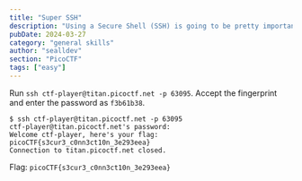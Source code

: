 ```yaml
---
title: "Super SSH"
description: "Using a Secure Shell (SSH) is going to be pretty important. Can you ssh as ctf-player to titan.picoctf.net at port 63095 to get the flag? You'll also need the password f3b61b38. If asked, accept the fingerprint with yes. If your device doesn't have a shell, you can use: https://webshell.picoctf.org If you're not sure what a shell is, check out our Primer: https://primer.picoctf.com/#_the_shell"
pubDate: 2024-03-27
category: "general skills"
author: "sealldev"
section: "PicoCTF"
tags: ["easy"]
---
```


Run `ssh ctf-player@titan.picoctf.net -p 63095`. Accept the fingerprint and enter the password as `f3b61b38`.

```
$ ssh ctf-player@titan.picoctf.net -p 63095
ctf-player@titan.picoctf.net's password:
Welcome ctf-player, here's your flag: picoCTF{s3cur3_c0nn3ct10n_3e293eea}
Connection to titan.picoctf.net closed.
```

Flag: `picoCTF{s3cur3_c0nn3ct10n_3e293eea}`